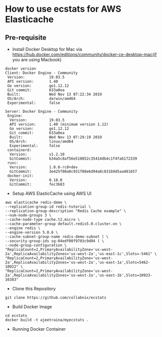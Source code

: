 # How to use ecstats for AWS Elasticache


## Pre-requisite

- Install Docker Desktop for Mac via https://hub.docker.com/editions/community/docker-ce-desktop-mac(if you are using Macbook)


```
docker version
Client: Docker Engine - Community
 Version:           19.03.5
 API version:       1.40
 Go version:        go1.12.12
 Git commit:        633a0ea
 Built:             Wed Nov 13 07:22:34 2019
 OS/Arch:           darwin/amd64
 Experimental:      false

Server: Docker Engine - Community
 Engine:
  Version:          19.03.5
  API version:      1.40 (minimum version 1.12)
  Go version:       go1.12.12
  Git commit:       633a0ea
  Built:            Wed Nov 13 07:29:19 2019
  OS/Arch:          linux/amd64
  Experimental:     false
 containerd:
  Version:          v1.2.10
  GitCommit:        b34a5c8af56e510852c35414db4c1f4fa6172339
 runc:
  Version:          1.0.0-rc8+dev
  GitCommit:        3e425f80a8c931f88e6d94a8c831b9d5aa481657
 docker-init:
  Version:          0.18.0
  GitCommit:        fec3683

```
- Setup AWS ElasticCache using AWS UI

```
aws elasticache redis-demo \
--replication-group-id redis-tutorial \
--replication-group-description "Redis Cache example" \
--num-node-groups 3 \
--cache-node-type cache.t2.micro \
--cache-parameter-group default.redis5.0.cluster.on \
--engine redis \
--engine-version 5.0.6 \
--cache-subnet-group-name redis-demo-subnet ( \
--security-group-ids sg-04edf00f9703c9d04 ( \
--node-group-configuration \
"ReplicaCount=2,PrimaryAvailabilityZone='us-west-2a',ReplicaAvailabilityZones='us-west-2a','us-east-1c',Slots=-5461" \
"ReplicaCount=2,PrimaryAvailabilityZone='us-west-2a',ReplicaAvailabilityZones='us-west-2a','us-east-1a',Slots=5462-10922" \
"ReplicaCount=2,PrimaryAvailabilityZone='us-west-2a',ReplicaAvailabilityZones='us-west-2a','us-east-1b',Slots=10923-16383"
```

- Clone this Repository

```
git clone https://github.com/collabnix/ecstats
```

- Build Docker Image

```
cd ecstats
docker build -t ajeetraina/myecstats .
```

- Running Docker Container


```

```
